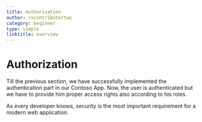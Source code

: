 ```yaml
---
title: Authorization
author: rxcontributortwo
category: beginner
type: simple
linktitle: overview
---
```


# Authorization

Till the previous section, we have successfully implemented the authentication part in our Contoso App. Now, the user is authenticated but we have to provide him proper access rights also according to his roles.

As every developer knows, security is the most important requirement for a modern web application. 